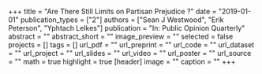 +++
title = "Are There Still Limits on Partisan Prejudice ?"
date = "2019-01-01"
publication_types = ["2"]
authors = ["Sean J Westwood", "Erik Peterson", "Yphtach Lelkes"]
publication = "In: Public Opinion Quarterly"
abstract = ""
abstract_short = ""
image_preview = ""
selected = false
projects = []
tags = []
url_pdf = ""
url_preprint = ""
url_code = ""
url_dataset = ""
url_project = ""
url_slides = ""
url_video = ""
url_poster = ""
url_source = ""
math = true
highlight = true
[header]
image = ""
caption = ""
+++
